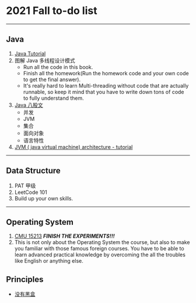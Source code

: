# 2021 Fall to-do list
---
## Java
1. [Java Tutorial](https://www.w3schools.com/java/)
2. 图解 Java 多线程设计模式
    - Run all the code in this book. 
    - Finish all the homework(Run the homework code and your own code to get the final answer).
    - It's really hard to learn Multi-threading without code that are actually runnable, so keep it mind that you have to write down tons of code to fully understand them.
3. [Java 八股文](https://zhuanlan.zhihu.com/p/388492859)
    - 并发 
    - JVM
    - 集合
    - 面向对象
    - 语言特性
4. [JVM ( java virtual machine) architecture - tutorial](https://www.youtube.com/watch?v=ZBJ0u9MaKtM)
---
## Data Structure
1. PAT 甲级
2. LeetCode 101
3. Build up your own skills.
---
## Operating System
1. [CMU 15213](https://github.com/conanhujinming/comments-for-awesome-courses) ***FINISH THE EXPERIMENTS!!!***
2. This is not only about the Operating System the course, but also to make you familiar with those famous foreign courses. You have to be able to learn advanced practical knowledge by overcoming the all the troubles like English or anything else.
## Principles
- [没有黑盒](https://www.zhihu.com/question/59351128/answer/2076787922)